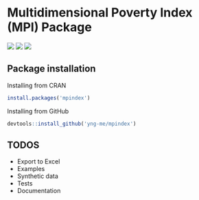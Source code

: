 # Multidimensional Poverty Index (MPI) Package

![](https://cranlogs.r-pkg.org/badges/last-day/mpindex)
![](https://cranlogs.r-pkg.org/badges/mpindex)
![](https://cranlogs.r-pkg.org/badges/grand-total/mpindex)

## Package installation

Installing from CRAN
```r
install.packages('mpindex')
```

Installing from GitHub
```r
devtools::install_github('yng-me/mpindex')
```

## TODOS
- Export to Excel
- Examples
- Synthetic data
- Tests
- Documentation

